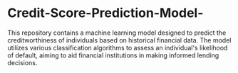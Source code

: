 # Credit-Score-Prediction-Model-
This repository contains a machine learning model designed to predict the creditworthiness of individuals based on historical financial data. The model utilizes various classification algorithms to assess an individual's likelihood of default, aiming to aid financial institutions in making informed lending decisions.
